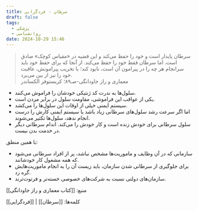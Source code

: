 ```yaml
---
title: سرطان - فردگرایی
draft: false
tags:
  - پزشکی
  - روانشناسی
date: 2024-10-29 15:46
---
```

<blockquote class="farsi-blockquote">سرطان پایدار است و خود را حفظ می‌کند و این قضیه در «مقیاس کوچک» صادق است. اما سرطان فقط خود را حفظ می‌کند. از آنجا که برای حفظ خود باید سرانجام هر چه را در پیرامون آن است، نابود کند؛ با تخریب پیرامونش، عاقبت خود را نیز از بین می‌برد.<footer class="farsi-footer">معماری و راز جاودانگی-صـ۸۹؛ کریستوفر الکساندر</footer></blockquote>

- سلول‌ها به ندرت کد ژنتیکی خودشان را فراموش می‌کنند.
- یکی از عواقب این فراموشی، مقاومت سلول در برابر مردن است.
- سیستم ایمنی خیلی از اوقات این سلول‌ها را می‌کشد.
- اما اگر سرعت رشد سلول‌های سرطانی زیاد باشد یا سیستم ایمنی کارش را درست انجام ندهد، سلول‌ها تکثیر می‌شوند.
- سلول سرطانی برای خودش زنده است و کار خودش را می‌کند. اندام سرطانی دیگر در خدمت بدن نیست.

با همین منطق:

- سازمانی که در آن وظایف و ماموریت‌ها مشخص نباشد، پر از افراد سرطانی می‌شود که همه مشغول کار خودشانند.
- برای جلوگیری از سرطانی شدن سازمان، باید زیست آن را به انجام ماموریت‌هایش گره زد‌.
- سازمان‌های دولتی نسبت به شرکت‌های خصوصی خسته‌تر و فرتوت‌ترند.

منبع: [[کتاب معماری و راز جاودانگی]]

کلمه‌ها: [[سرطان]] | [[فردگرایی]]